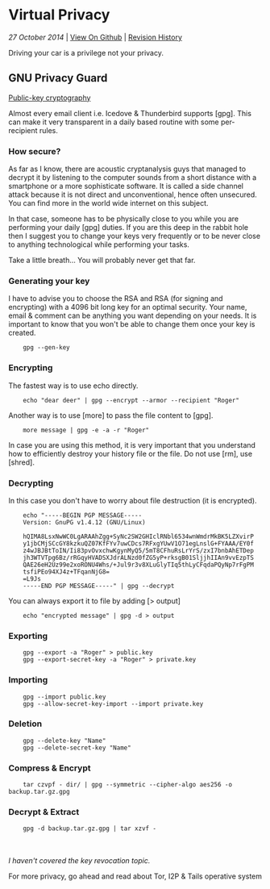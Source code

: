 <h1 class="header">Virtual Privacy</h1>

*27 October 2014* | [View On Github](https://github.com/sevaivanov/kedfilms/blob/master/frontend/static/frontend/md/short-topics/virtual_privacy.md#gnu-privacy-guard) | [Revision History](https://github.com/sevaivanov/kedfilms/commits/master/frontend/static/frontend/md/short-topics/virtual_privacy.md)

Driving your car is a privilege not your privacy.

## GNU Privacy Guard

[Public-key cryptography](http://en.wikipedia.org/wiki/Public-key_cryptography)

Almost every email client i.e. Icedove & Thunderbird supports [gpg].
This can make it very transparent in a daily based routine with some per-recipient rules.

### How secure?

As far as I know, there are acoustic cryptanalysis guys that managed to decrypt it by listening to the computer sounds from a short distance with a smartphone or a more sophisticate software. It is called a side channel attack because it is not direct and unconventional, hence often unsecured. You can find more in the world wide internet on this subject.

In that case, someone has to be physically close to you while you are performing your daily [gpg] duties. If you are this deep in the rabbit hole then I suggest you to change your keys very frequently or to be never close to anything technological while performing your tasks.

Take a little breath... You will probably never get that far.


### Generating your key

I have to advise you to choose the RSA and RSA (for signing and encrypting) with a 4096 bit long key for an optimal security. Your name, email & comment can be anything you want depending on your needs. It is important to know that you won't be able to change them once your key is created.

        gpg --gen-key


### Encrypting

The fastest way is to use echo directly.

        echo "dear deer" | gpg --encrypt --armor --recipient "Roger"

Another way is to use [more] to pass the file content to [gpg].

        more message | gpg -e -a -r "Roger"

In case you are using this method, it is very important that you understand 
how to efficiently destroy your history file or the file. Do not use [rm], use [shred].


### Decrypting

In this case you don't have to worry about file destruction (it is encrypted).

        echo "-----BEGIN PGP MESSAGE-----
        Version: GnuPG v1.4.12 (GNU/Linux)

        hQIMA8LsxNwWC0LgARAAhZgg+SyNc2SW2GHIclRNbl6534wnWmdrMkBK5LZXvirP
        y1jbCMjSCcGY8kzkuQZ07KfFYv7uwCDcs7RFxgYUwV1O71egLnslG+FYAAA/EY0f
        z4wJBJBtToIN/Ii83pvOvxchwKgynMyQ5/5mT8CFhuRsLrYrS/zxI7bnbAhETDep
        jh3WTVTpg6Bz/rRGqyHVADSXJdrALNzd0fZG5yP+rksgB01SljjhIIAn9vvEzpTS
        QAE26eH2Uz99e2xoRONU4Whs/+Jul9r3v8XLuGlyTIq5thLyCFqdaPQyNp7rFgPM
        tsfiPEo94XJ4z+TFqanNjG8=
        =L9Js
        -----END PGP MESSAGE-----" | gpg --decrypt



You can always export it to file by adding [> output]

        echo "encrypted message" | gpg -d > output


### Exporting

        gpg --export -a "Roger" > public.key
        gpg --export-secret-key -a "Roger" > private.key


### Importing

        gpg --import public.key
        gpg --allow-secret-key-import --import private.key


### Deletion

        gpg --delete-key "Name"
        gpg --delete-secret-key "Name"


### Compress & Encrypt

        tar czvpf - dir/ | gpg --symmetric --cipher-algo aes256 -o backup.tar.gz.gpg


### Decrypt & Extract

        gpg -d backup.tar.gz.gpg | tar xzvf -

</br></br>
*I haven't covered the key revocation topic.*

<p class="footer">For more privacy, go ahead and read about Tor, I2P & Tails operative system</p>
